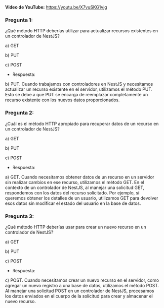 **Video de YouTube:** https://youtu.be/X7vuSKG1vjg
### Pregunta 1:

¿Qué método HTTP deberías utilizar para actualizar recursos existentes en un controlador de NestJS?

a) GET

b) PUT

c) POST

- Respuesta:

b) PUT. Cuando trabajamos con controladores en NestJS y necesitamos actualizar un recurso existente en el servidor, utilizamos el método PUT. Esto se debe a que PUT se encarga de reemplazar completamente un recurso existente con los nuevos datos proporcionados. 

### Pregunta 2:

¿Cuál es el método HTTP apropiado para recuperar datos de un recurso en un controlador de NestJS?

a) GET

b) PUT

c) POST

- Respuesta:

a) GET. Cuando necesitamos obtener datos de un recurso en un servidor sin realizar cambios en ese recurso, utilizamos el método GET. En el contexto de un controlador de NestJS, al manejar una solicitud GET, respondemos con los datos del recurso solicitado. Por ejemplo, si queremos obtener los detalles de un usuario, utilizamos GET para devolver esos datos sin modificar el estado del usuario en la base de datos.

### Pregunta 3:

¿Qué método HTTP deberías usar para crear un nuevo recurso en un controlador de NestJS?

a) GET

b) PUT

c) POST

- Respuesta:

c) POST. Cuando necesitamos crear un nuevo recurso en el servidor, como agregar un nuevo registro a una base de datos, utilizamos el método POST. Al manejar una solicitud POST en un controlador de NestJS, procesamos los datos enviados en el cuerpo de la solicitud para crear y almacenar el nuevo recurso. 